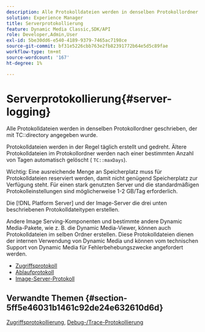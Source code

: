 ```yaml
---
description: Alle Protokolldateien werden in denselben Protokollordner geschrieben, der mit dem TC-Verzeichnis angegeben ist.
solution: Experience Manager
title: Serverprotokollierung
feature: Dynamic Media Classic,SDK/API
role: Developer,Admin,User
exl-id: 5be30dd6-e540-4189-9379-7465ac7198ce
source-git-commit: bf31e5226cbb763e2fb82391772b64e5d5c89fae
workflow-type: tm+mt
source-wordcount: '167'
ht-degree: 1%

---
```


# Serverprotokollierung{#server-logging}

Alle Protokolldateien werden in denselben Protokollordner geschrieben, der mit TC::directory angegeben wurde.

Protokolldateien werden in der Regel täglich erstellt und gedreht. Ältere Protokolldateien im Protokollordner werden nach einer bestimmten Anzahl von Tagen automatisch gelöscht ( `TC::maxDays`).

Wichtig: Eine ausreichende Menge an Speicherplatz muss für Protokolldateien reserviert werden, damit nicht genügend Speicherplatz zur Verfügung steht. Für einen stark genutzten Server und die standardmäßigen Protokolleinstellungen sind möglicherweise 1-2 GB/Tag erforderlich.

Die [!DNL Platform Server] und der Image-Server die drei unten beschriebenen Protokolldateitypen erstellen.

Andere Image Serving-Komponenten und bestimmte andere Dynamic Media-Pakete, wie z. B. die Dynamic Media-Viewer, können auch Protokolldateien im selben Ordner erstellen. Diese Protokolldateien dienen der internen Verwendung von Dynamic Media und können vom technischen Support von Dynamic Media für Fehlerbehebungszwecke angefordert werden.

* [Zugriffsprotokoll](c-access-log.md)
* [Ablaufprotokoll](c-trace-log.md)
* [Image-Server-Protokoll](c-image-server-log.md)

## Verwandte Themen {#section-5ff5e46031b1461c92de24e632610d6d}

[Zugriffsprotokollierung](../../../../is-api/image-serving-api-ref/c-configuration-and-administration/c-server-settings/r-access-logging.md#reference-5d175921c12a48a6be7f722517615d0f), [Debug-/Trace-Protokollierung](../../../../is-api/image-serving-api-ref/c-configuration-and-administration/c-server-settings/r-debug-trace-logging.md#reference-4b372f81001849f5b495457da7af8e82)
